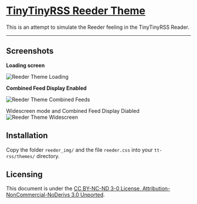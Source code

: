 [TinyTinyRSS Reeder Theme](http://zawiki.dyndns.org/doku.php/tschinz:tt-rss_reeder)
================================

This is an attempt to simulate the Reeder feeling in the TinyTinyRSS Reader.

---

Screenshots
---
**Loading screen**

![Reeder Theme Loading](https://github.com/tschinz/tt-rss_reeder_theme/blob/master/screenshot/screenshot2.png?raw=true)

**Combined Feed Display Enabled**

![Reeder Theme Combined Feeds](https://github.com/tschinz/tt-rss_reeder_theme/blob/master/screenshot/screenshot1.png?raw=true)

Widescreen mode and Combined Feed Display Diabled
![Reeder Theme Widescreen](https://github.com/tschinz/tt-rss_reeder_theme/blob/master/screenshot/screenshot3.png?raw=true)

Installation
---
Copy the folder `reeder_img/` and the file `reeder.css` into your `tt-rss/themes/` directory.

Licensing
---
This document is under the [CC BY-NC-ND 3-0 License, Attribution-NonCommercial-NoDerivs 3.0 Unported](http://creativecommons.org/licenses/by-nc-nd/3.0/).
